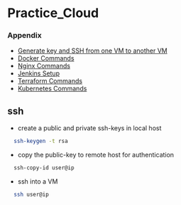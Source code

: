 # Practice_Cloud


### Appendix

 - [Generate key and SSH from one VM to another VM](https://github.com/Anubhaw19/Practice_Cloud/blob/main/generateKey%26SSH.md)
 - [Docker Commands](https://github.com/Anubhaw19/Practice_Cloud/blob/main/docker_commands.md)
 - [Nginx Commands](https://github.com/Anubhaw19/Practice_Cloud/blob/main/nginx.md)
 - [Jenkins Setup](https://www.jenkins.io/doc/book/installing/linux/)
 - [Terraform Commands](https://github.com/Anubhaw19/Practice_Cloud/blob/main/terraform_commands.md)
 - [Kubernetes Commands](https://github.com/Anubhaw19/Practice_Cloud/blob/main/kubernetes.md)





## ssh 

* create a public and private ssh-keys in local host 

```bash
  ssh-keygen -t rsa
```

* copy the public-key to remote host for authentication
```bash
  ssh-copy-id user@ip
```
* ssh into a VM
```bash
  ssh user@ip
```


